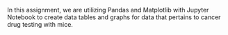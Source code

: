 In this assignment, we are utilizing Pandas and Matplotlib with Jupyter Notebook to create data tables and graphs for data that pertains to cancer drug testing with mice.